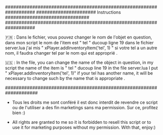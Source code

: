 
###################################################################
###################### Instructions ###############################
###################################################################

🇫🇷 : Dans le fichier, vous pouvez changer le nom de l'objet en question, dans mon script le nom de l'item est " tel " ducoup ligne 19 dans le fichier server.lua j'ai mis " xPlayer.addInventoryItem('tel', 1) " si votre tel a un autre nom, il faudra changer tel par le nom qui est approprié .

🇺🇸 : In the file, you can change the name of the object in question, in my script the name of the item is " tel " ducoup line 19 in the file server.lua I put " xPlayer.addInventoryItem('tel', 1)" if your tel has another name, it will be necessary to change such by the name that is appropriate .

####################################################################

-  Tous les droits me sont conféré il est donc interdit de revendre ce script ou de l'utiliser a des fin marketings sans ma permission. Sur ce, profitez bien :) 

-  All rights are granted to me so it is forbidden to resell this script or to use it for marketing purposes without my permission. With that, enjoy:)
